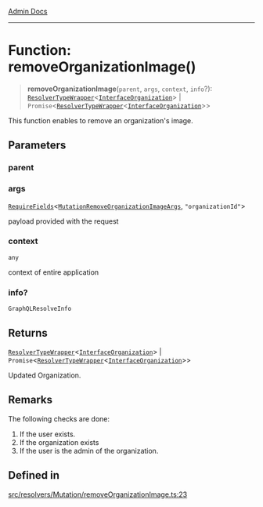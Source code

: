 [Admin Docs](/)

***

# Function: removeOrganizationImage()

> **removeOrganizationImage**(`parent`, `args`, `context`, `info`?): [`ResolverTypeWrapper`](../../../../types/generatedGraphQLTypes/type-aliases/ResolverTypeWrapper.md)\<[`InterfaceOrganization`](../../../../models/Organization/interfaces/InterfaceOrganization.md)\> \| `Promise`\<[`ResolverTypeWrapper`](../../../../types/generatedGraphQLTypes/type-aliases/ResolverTypeWrapper.md)\<[`InterfaceOrganization`](../../../../models/Organization/interfaces/InterfaceOrganization.md)\>\>

This function enables to remove an organization's image.

## Parameters

### parent

### args

[`RequireFields`](../../../../types/generatedGraphQLTypes/type-aliases/RequireFields.md)\<[`MutationRemoveOrganizationImageArgs`](../../../../types/generatedGraphQLTypes/type-aliases/MutationRemoveOrganizationImageArgs.md), `"organizationId"`\>

payload provided with the request

### context

`any`

context of entire application

### info?

`GraphQLResolveInfo`

## Returns

[`ResolverTypeWrapper`](../../../../types/generatedGraphQLTypes/type-aliases/ResolverTypeWrapper.md)\<[`InterfaceOrganization`](../../../../models/Organization/interfaces/InterfaceOrganization.md)\> \| `Promise`\<[`ResolverTypeWrapper`](../../../../types/generatedGraphQLTypes/type-aliases/ResolverTypeWrapper.md)\<[`InterfaceOrganization`](../../../../models/Organization/interfaces/InterfaceOrganization.md)\>\>

Updated Organization.

## Remarks

The following checks are done:
1. If the user exists.
2. If the organization exists
3. If the user is the admin of the organization.

## Defined in

[src/resolvers/Mutation/removeOrganizationImage.ts:23](https://github.com/Suyash878/talawa-api/blob/cfd688207611ba245c99edd8dbaccb2cdbf6a043/src/resolvers/Mutation/removeOrganizationImage.ts#L23)
